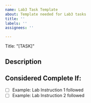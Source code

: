 ```yaml
---
name: Lab3 Task Template
about: Template needed for Lab3 tasks
title: ''
labels: ''
assignees: ''

---
```


Title: "[TASK]<brief task description>"

## Description
<!-- clear & concise description of task -->

## Considered Complete If:
<!-- what should be completed for this task to be acceptable as complete -->
- [ ] Example: Lab Instruction 1 followed
- [ ] Example: Lab Instruction 2 followed
